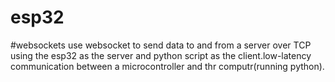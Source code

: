 # esp32
#websockets
use websocket to send data to and from a server over TCP using the esp32 as the server and python script as the client.low-latency communication between a microcontroller and thr computr(running python).
